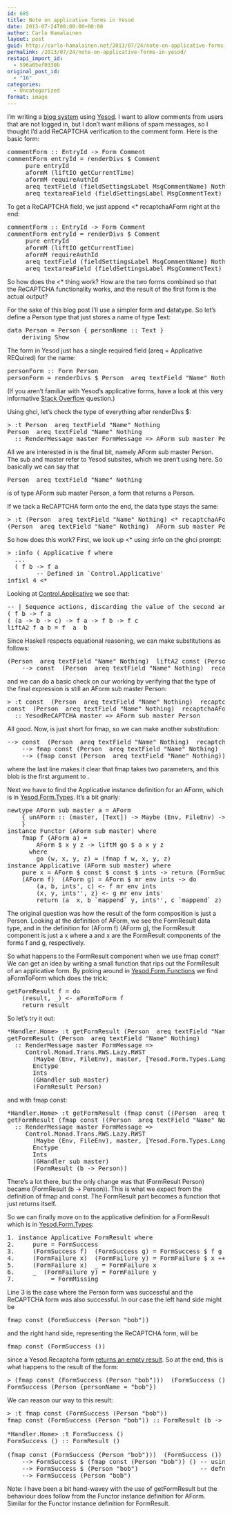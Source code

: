 ```yaml
---
id: 685
title: Note on applicative forms in Yesod
date: 2013-07-24T00:00:00+00:00
author: Carlo Hamalainen
layout: post
guid: http://carlo-hamalainen.net/2013/07/24/note-on-applicative-forms-in-yesod/
permalink: /2013/07/24/note-on-applicative-forms-in-yesod/
restapi_import_id:
  - 596a05ef0330b
original_post_id:
  - "16"
categories:
  - Uncategorized
format: image
---
```

I&#8217;m writing a [blog system](https://github.com/carlohamalainen/cli-yesod-blog) using [Yesod](http://www.yesodweb.com/). I want to allow comments from users that are not logged in, but I don&#8217;t want millions of spam messages, so I thought I&#8217;d add ReCAPTCHA verification to the comment form. Here is the basic form: 

<pre>commentForm :: EntryId -&gt; Form Comment
commentForm entryId = renderDivs $ Comment
     pure entryId
     aformM (liftIO getCurrentTime)
     aformM requireAuthId
     areq textField (fieldSettingsLabel MsgCommentName) Nothing
     areq textareaField (fieldSettingsLabel MsgCommentText) Nothing
</pre>

To get a ReCAPTCHA field, we just append <* recaptchaAForm right at the end: 

<pre>commentForm :: EntryId -&gt; Form Comment
commentForm entryId = renderDivs $ Comment
     pure entryId
     aformM (liftIO getCurrentTime)
     aformM requireAuthId
     areq textField (fieldSettingsLabel MsgCommentName) Nothing
     areq textareaField (fieldSettingsLabel MsgCommentText) Nothing &lt;* recaptchaAForm
</pre>

So how does the <* thing work? How are the two forms combined so that the ReCAPTCHA functionality works, and the result of the first form is the actual output? 

For the sake of this blog post I&#8217;ll use a simpler form and datatype. So let&#8217;s define a Person type that just stores a name of type Text: 

<pre>data Person = Person { personName :: Text }
    deriving Show
</pre>

The form in Yesod just has a single required field (areq = Applicative REQuired) for the name: 

<pre>personForm :: Form Person
personForm = renderDivs $ Person  areq textField "Name" Nothing
</pre>

(If you aren&#8217;t familiar with Yesod&#8217;s applicative forms, have a look at this very informative [Stack Overflow](http://stackoverflow.com/questions/15869376/yesod-applicative-forms) question.) 

Using ghci, let&#8217;s check the type of everything after renderDivs $: 

<pre>&gt; :t Person  areq textField "Name" Nothing
Person  areq textField "Name" Nothing
  :: RenderMessage master FormMessage =&gt; AForm sub master Person
</pre>

All we are interested in is the final bit, namely AForm sub master Person. The sub and master refer to Yesod subsites, which we aren&#8217;t using here. So basically we can say that 

<pre>Person  areq textField "Name" Nothing
</pre>

is of type AForm sub master Person, a form that returns a Person. 

If we tack a ReCAPTCHA form onto the end, the data type stays the same: 

<pre>&gt; :t (Person  areq textField "Name" Nothing) &lt;* recaptchaAForm
(Person  areq textField "Name" Nothing)  AForm sub master Person
</pre>

So how does this work? First, we look up <* using :info on the ghci prompt: 

<pre>&gt; :info ( Applicative f where
  ...
  ( f b -&gt; f a
        -- Defined in `Control.Applicative'
infixl 4 &lt;*
</pre>

Looking at [Control.Applicative](http://www.haskell.org/ghc/docs/latest/html/libraries/base/Control-Applicative.html) we see that: 

<pre>-- | Sequence actions, discarding the value of the second argument.
( f b -&gt; f a
( (a -&gt; b -&gt; c) -&gt; f a -&gt; f b -&gt; f c
liftA2 f a b = f  a  b
</pre>

Since Haskell respects equational reasoning, we can make substitutions as follows: 

<pre>(Person  areq textField "Name" Nothing)  liftA2 const (Person  areq textField "Name" Nothing) recaptchaAForm
    --&gt; const  (Person  areq textField "Name" Nothing)  recaptchaAForm
</pre>

and we can do a basic check on our working by verifying that the type of the final expression is still an AForm sub master Person: 

<pre>&gt; :t const  (Person  areq textField "Name" Nothing)  recaptchaAForm
const  (Person  areq textField "Name" Nothing)  recaptchaAForm
  :: YesodReCAPTCHA master =&gt; AForm sub master Person
</pre>

All good. Now, is just short for fmap, so we can make another substitution: 

<pre>--&gt; const  (Person  areq textField "Name" Nothing)  recaptchaAForm
    --&gt; fmap const (Person  areq textField "Name" Nothing)  recaptchaAForm
    --&gt; (fmap const (Person  areq textField "Name" Nothing))  recaptchaAForm
</pre>

where the last line makes it clear that fmap takes two parameters, and this blob is the first argument to . 

Next we have to find the Applicative instance definition for an AForm, which is in [Yesod.Form.Types](http://hackage.haskell.org/packages/archive/yesod-form/1.2.1.3/doc/html/src/Yesod-Form-Types.html#AForm). It&#8217;s a bit gnarly: 

<pre>newtype AForm sub master a = AForm
    { unAForm :: (master, [Text]) -&gt; Maybe (Env, FileEnv) -&gt; Ints -&gt; GHandler sub master (FormResult a, [FieldView sub master] -&gt; [FieldView sub master], Ints, Enctype)
    }
instance Functor (AForm sub master) where
    fmap f (AForm a) =
        AForm $ x y z -&gt; liftM go $ a x y z
      where
        go (w, x, y, z) = (fmap f w, x, y, z)
instance Applicative (AForm sub master) where
    pure x = AForm $ const $ const $ ints -&gt; return (FormSuccess x, mempty, ints, mempty)
    (AForm f)  (AForm g) = AForm $ mr env ints -&gt; do
        (a, b, ints', c) &lt;- f mr env ints
        (x, y, ints&#039;&#039;, z) &lt;- g mr env ints&#039;
        return (a  x, b `mappend` y, ints'', c `mappend` z)
</pre>

The original question was how the result of the form composition is just a Person. Looking at the definition of AForm, we see the FormResult data type, and in the definition for (AForm f) (AForm g), the FormResult component is just a x where a and x are the FormResult components of the forms f and g, respectively. 

So what happens to the FormResult component when we use fmap const? We can get an idea by writing a small function that rips out the FormResult of an applicative form. By poking around in [Yesod.Form.Functions](http://hackage.haskell.org/packages/archive/yesod-form/1.2.1.3/doc/html/Yesod-Form-Functions.html) we find aFormToForm which does the trick: 

<pre>getFormResult f = do
    (result, _) &lt;- aFormToForm f
    return result
</pre>

So let&#8217;s try it out: 

<pre>*Handler.Home&gt; :t getFormResult (Person  areq textField "Name" Nothing)
getFormResult (Person  areq textField "Name" Nothing)
  :: RenderMessage master FormMessage =&gt;
     Control.Monad.Trans.RWS.Lazy.RWST
       (Maybe (Env, FileEnv), master, [Yesod.Form.Types.Lang])
       Enctype
       Ints
       (GHandler sub master)
       (FormResult Person)
</pre>

and with fmap const: 

<pre>*Handler.Home&gt; :t getFormResult (fmap const ((Person  areq textField "Name" Nothing)))
getFormResult (fmap const ((Person  areq textField "Name" Nothing)))
  :: RenderMessage master FormMessage =&gt;
     Control.Monad.Trans.RWS.Lazy.RWST
       (Maybe (Env, FileEnv), master, [Yesod.Form.Types.Lang])
       Enctype
       Ints
       (GHandler sub master)
       (FormResult (b -&gt; Person))
</pre>

There&#8217;s a lot there, but the only change was that (FormResult Person) became (FormResult (b -> Person)). This is what we expect from the definition of fmap and const. The FormResult part becomes a function that just returns itself. 

So we can finally move on to the applicative definition for a FormResult which is in [Yesod.Form.Types](http://hackage.haskell.org/packages/archive/yesod-form/1.2.1.3/doc/html/Yesod-Form-Types.html): 

<pre>1. instance Applicative FormResult where
2.     pure = FormSuccess
3.     (FormSuccess f)  (FormSuccess g) = FormSuccess $ f g
4.     (FormFailure x)  (FormFailure y) = FormFailure $ x ++ y
5.     (FormFailure x)  _ = FormFailure x
6.     _  (FormFailure y) = FormFailure y
7.     _  _ = FormMissing
</pre>

Line 3 is the case where the Person form was successful and the ReCAPTCHA form was also successful. In our case the left hand side might be

<pre>fmap const (FormSuccess (Person "bob"))
</pre>

and the right hand side, representing the ReCAPTCHA form, will be 

<pre>fmap const (FormSuccess ())
</pre>

since a Yesod.Recaptcha form [returns an empty result](http://hackage.haskell.org/packages/archive/yesod-recaptcha/0.1.2/doc/html/src/Yesod-ReCAPTCHA.html#recaptchaAForm). So at the end, this is what happens to the result of the form: 

<pre>&gt; (fmap const (FormSuccess (Person "bob")))  (FormSuccess ())
FormSuccess (Person {personName = "bob"})
</pre>

We can reason our way to this result: 

<pre>&gt; :t fmap const (FormSuccess (Person "bob"))
fmap const (FormSuccess (Person "bob")) :: FormResult (b -&gt; Person)

*Handler.Home&gt; :t FormSuccess ()
FormSuccess () :: FormResult ()

(fmap const (FormSuccess (Person "bob")))  (FormSuccess ())
    --&gt; FormSuccess $ (fmap const (Person "bob")) () -- using line 3.
    --&gt; FormSuccess $ (Person "bob")                 -- defn of Functor on FormResult
    --&gt; FormSuccess (Person "bob")
</pre>

Note: I have been a bit hand-wavey with the use of getFormResult but the behaviour does follow from the Functor instance definition for AForm. Similar for the Functor instance definition for FormResult.